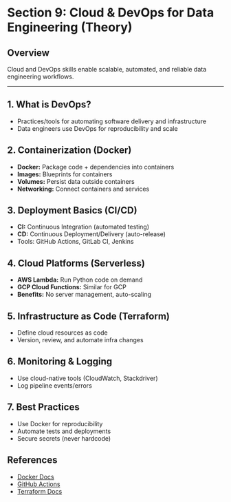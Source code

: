 # Section 9: Cloud & DevOps for Data Engineering (Theory)

## Overview
Cloud and DevOps skills enable scalable, automated, and reliable data engineering workflows.

---

## 1. What is DevOps?
- Practices/tools for automating software delivery and infrastructure
- Data engineers use DevOps for reproducibility and scale

## 2. Containerization (Docker)
- **Docker:** Package code + dependencies into containers
- **Images:** Blueprints for containers
- **Volumes:** Persist data outside containers
- **Networking:** Connect containers and services

## 3. Deployment Basics (CI/CD)
- **CI:** Continuous Integration (automated testing)
- **CD:** Continuous Deployment/Delivery (auto-release)
- Tools: GitHub Actions, GitLab CI, Jenkins

## 4. Cloud Platforms (Serverless)
- **AWS Lambda:** Run Python code on demand
- **GCP Cloud Functions:** Similar for GCP
- **Benefits:** No server management, auto-scaling

## 5. Infrastructure as Code (Terraform)
- Define cloud resources as code
- Version, review, and automate infra changes

## 6. Monitoring & Logging
- Use cloud-native tools (CloudWatch, Stackdriver)
- Log pipeline events/errors

## 7. Best Practices
- Use Docker for reproducibility
- Automate tests and deployments
- Secure secrets (never hardcode)

## References
- [Docker Docs](https://docs.docker.com/)
- [GitHub Actions](https://docs.github.com/en/actions)
- [Terraform Docs](https://developer.hashicorp.com/terraform/docs)
